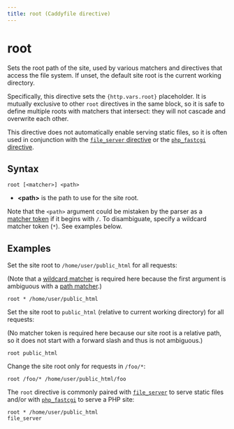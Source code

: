 ```yaml
---
title: root (Caddyfile directive)
---
```


# root

Sets the root path of the site, used by various matchers and directives that access the file system. If unset, the default site root is the current working directory.

Specifically, this directive sets the `{http.vars.root}` placeholder. It is mutually exclusive to other `root` directives in the same block, so it is safe to define multiple roots with matchers that intersect: they will not cascade and overwrite each other.

This directive does not automatically enable serving static files, so it is often used in conjunction with the [`file_server` directive](/docs/caddyfile/directives/file_server) or the [`php_fastcgi` directive](/docs/caddyfile/directives/php_fastcgi).


## Syntax

```caddy-d
root [<matcher>] <path>
```

- **&lt;path&gt;** is the path to use for the site root.

Note that the `<path>` argument could be mistaken by the parser as a [matcher token](/docs/caddyfile/matchers#syntax) if it begins with `/`. To disambiguate, specify a wildcard matcher token (`*`). See examples below.

## Examples

Set the site root to `/home/user/public_html` for all requests:

(Note that a [wildcard matcher](/docs/caddyfile/matchers#wildcard-matchers) is required here because the first argument is ambiguous with a [path matcher](/docs/caddyfile/matchers#path-matchers).)

```caddy-d
root * /home/user/public_html
```

Set the site root to `public_html` (relative to current working directory) for all requests:

(No matcher token is required here because our site root is a relative path, so it does not start with a forward slash and thus is not ambiguous.)

```caddy-d
root public_html
```

Change the site root only for requests in `/foo/*`:

```caddy-d
root /foo/* /home/user/public_html/foo
```

The `root` directive is commonly paired with [`file_server`](/docs/caddyfile/directives/file_server) to serve static files and/or with [`php_fastcgi`](/docs/caddyfile/directives/php_fastcgi) to serve a PHP site:

```caddy-d
root * /home/user/public_html
file_server
```
